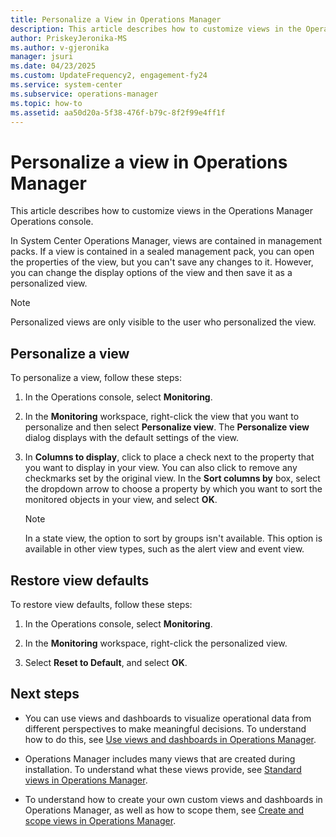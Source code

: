 ```yaml
---
title: Personalize a View in Operations Manager
description: This article describes how to customize views in the Operations Manager Operations console.
author: PriskeyJeronika-MS
ms.author: v-gjeronika
manager: jsuri
ms.date: 04/23/2025
ms.custom: UpdateFrequency2, engagement-fy24
ms.service: system-center
ms.subservice: operations-manager
ms.topic: how-to
ms.assetid: aa50d20a-5f38-476f-b79c-8f2f99e4ff1f
---
```


# Personalize a view in Operations Manager

This article describes how to customize views in the Operations Manager Operations console.

In System Center Operations Manager, views are contained in management packs. If a view is contained in a sealed management pack, you can open the properties of the view, but you can't save any changes to it. However, you can change the display options of the view and then save it as a personalized view.  

> [!NOTE]  
> Personalized views are only visible to the user who personalized the view.  

## Personalize a view

To personalize a view, follow these steps:

1. In the Operations console, select **Monitoring**.  

2. In the **Monitoring** workspace, right-click the view that you want to personalize and then select **Personalize view**. The **Personalize view** dialog displays with the default settings of the view.  

3. In **Columns to display**, click to place a check next to the property that you want to display in your view. You can also click to remove any checkmarks set by the original view. In the **Sort columns by** box, select the dropdown arrow to choose a property by which you want to sort the monitored objects in your view, and select **OK**.  

    > [!NOTE]  
    > In a state view, the option to sort by groups isn't available. This option is available in other view types, such as the alert view and event view.  

## Restore view defaults 

To restore view defaults, follow these steps:

1. In the Operations console, select **Monitoring**.  

2. In the **Monitoring** workspace, right-click the personalized view.  

3. Select **Reset to Default**, and select **OK**.  

## Next steps

- You can use views and dashboards to visualize operational data from different perspectives to make meaningful decisions. To understand how to do this, see [Use views and dashboards in Operations Manager](manage-console-using-views-dashboards.md).  

- Operations Manager includes many views that are created during installation. To understand what these views provide, see [Standard views in Operations Manager](manage-console-standard-views.md).  

- To understand how to create your own custom views and dashboards in Operations Manager, as well as how to scope them, see [Create and scope views in Operations Manager](manage-console-scope-views.md).  
